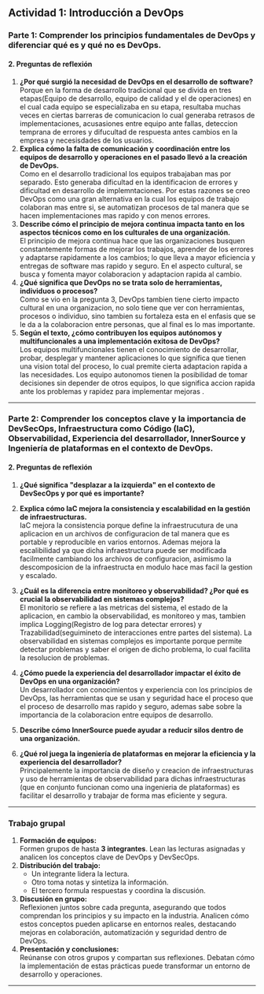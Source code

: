 ##  **Actividad 1: Introducción a DevOps**

### Parte 1: Comprender los principios fundamentales de DevOps y diferenciar qué es y qué no es DevOps.

#### 2. Preguntas de reflexión  
1. **¿Por qué surgió la necesidad de DevOps en el desarrollo de software?**  
Porque en la forma de desarrollo tradicional que se divida en tres etapas(Equipo de desarrollo, equipo de calidad y el de operaciones) en el cual cada equipo se especializaba en su etapa, resultaba muchas veces en  ciertas barreras de comunicacion lo cual generaba retrasos de implementaciones, acusasiones entre equipo ante fallas, deteccion temprana de errores y difucultad de respuesta antes cambios en la empresa y necesisdades de los usuarios.
2. **Explica cómo la falta de comunicación y coordinación entre los equipos de desarrollo y operaciones en el pasado llevó a la creación de DevOps.**  
Como en el desarrollo tradicional los equipos trabajaban mas por separado. Esto generaba dificultad en la identificacion de errores y dificultad en desarrollo de implemntaciones. Por estas razones se creo DevOps como una gran alternativa en la cual los equipos de trabajo colaboran mas entre si, se automatizan procesos de tal manera que se hacen implementaciones mas rapido y con menos errores.
3. **Describe cómo el principio de mejora continua impacta tanto en los aspectos técnicos como en los culturales de una organización.**  
El principio de mejora continua hace que las organizaciones busquen constantemente formas de mejorar los trabajos, aprender de los errores y adaptarse rapidamente a los cambios; lo que lleva a mayor eficiencia y entregas de software mas rapido y seguro. En el aspecto cultural, se busca y fomenta mayor colaboracion y adaptacion rapida al cambio. 
4. **¿Qué significa que DevOps no se trata solo de herramientas, individuos o procesos?**  
Como se vio en la pregunta 3, DevOps tambien tiene cierto impacto cultural en una organizacion, no solo tiene que ver con herramientas, procesos o individuo, sino tambien su fortaleza esta en el enfasis que se le da a la colaboracion entre personas, que al final es lo mas importante.
5. **Según el texto, ¿cómo contribuyen los equipos autónomos y multifuncionales a una implementación exitosa de DevOps?**  
Los equipos multifuncionales tienen el conocimiento de desarrollar, probar, desplegar y mantener aplicaciones lo que significa que tienen una vision total del proceso, lo cual premite cierta adaptacion rapida a las necesidades.
Los equipo autonomos tienen la posibilidad de tomar decisiones sin depender de otros equipos, lo que significa accion rapida ante los problemas y rapidez para implementar mejoras  .
---

### Parte 2: Comprender los conceptos clave y la importancia de DevSecOps, Infraestructura como Código (IaC), Observabilidad, Experiencia del desarrollador, InnerSource y Ingeniería de plataformas en el contexto de DevOps.

#### 2. Preguntas de reflexión  

1. **¿Qué significa "desplazar a la izquierda" en el contexto de DevSecOps y por qué es importante?**  

2. **Explica cómo IaC mejora la consistencia y escalabilidad en la gestión de infraestructuras.**  
IaC mejora la consistencia porque define la infraestrucutura de una aplicacion en un archivos de configuracion de tal manera que es portable y reproducible en varios entornos. Ademas mejora la escalibilidad ya que dicha infraestructura puede ser modificada facilmente cambiando los archivos de configuracion, asimismo la descomposicion de la infraestructa en modulo hace mas facil la gestion y escalado.
3. **¿Cuál es la diferencia entre monitoreo y observabilidad? ¿Por qué es crucial la observabilidad en sistemas complejos?**  
El monitorio se refiere a las metricas del sistema, el estado de la aplicacion, en cambio la observabilidad, es monitoreo y mas, tambien implica Logging(Registro de log para detectar errores) y Trazabilidad(seguimineto de interacciones entre partes del sistema).
La observabilidad en sistemas complejos es importante porque permite detectar problemas y saber el origen de dicho problema, lo cual facilita la resolucion de problemas. 
4. **¿Cómo puede la experiencia del desarrollador impactar el éxito de DevOps en una organización?**  
Un desarrollador con conocimientos y experiencia con los principios de DevOps, las herramientas que se usan y seguridad hace el proceso que el proceso de desarrollo mas rapido y seguro, ademas sabe sobre la importancia de la colaboracion entre equipos de desarrollo.  
5. **Describe cómo InnerSource puede ayudar a reducir silos dentro de una organización.**  

6. **¿Qué rol juega la ingeniería de plataformas en mejorar la eficiencia y la experiencia del desarrollador?**  
Principalemente la importancia de diseño y creacion de infraestructuras y uso de herramientas de observabilidad para dichas infraestructuras (que en conjunto funcionan como una ingenieria de plataformas) es facilitar el desarrollo y trabajar de forma mas eficiente y segura.
---

### Trabajo grupal

1. **Formación de equipos:**  
   Formen grupos de hasta **3 integrantes**. Lean las lecturas asignadas y analicen los conceptos clave de DevOps y DevSecOps.  
2. **Distribución del trabajo:**  
   - Un integrante lidera la lectura.  
   - Otro toma notas y sintetiza la información.  
   - El tercero formula respuestas y coordina la discusión.  
3. **Discusión en grupo:**  
   Reflexionen juntos sobre cada pregunta, asegurando que todos comprendan los principios y su impacto en la industria. Analicen cómo estos conceptos pueden aplicarse en entornos reales, destacando mejoras en colaboración, automatización y seguridad dentro de DevOps.  
4. **Presentación y conclusiones:**  
   Reúnanse con otros grupos y compartan sus reflexiones. Debatan cómo la implementación de estas prácticas puede transformar un entorno de desarrollo y operaciones.  
---
